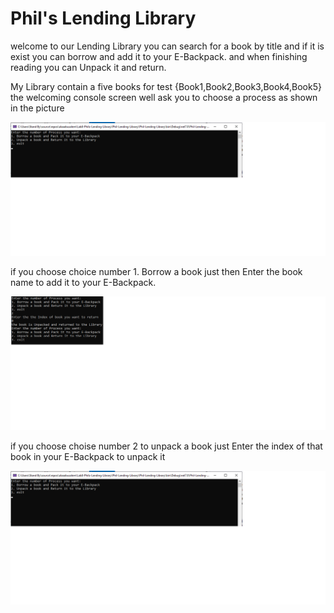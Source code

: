 # Phil's Lending Library
welcome to our Lending Library
you can search for a book by title and if it is exist
you can borrow and add it to your E-Backpack.
and when finishing reading you can Unpack it and return.

My Library contain a five books for test {Book1,Book2,Book3,Book4,Book5}
the welcoming console screen well ask you to choose a process as shown in the picture

![alt text](Lab9-1.png)

if you choose choice number 1. Borrow a book just then Enter the book name
to add it to your E-Backpack.

![alt text](Lab9-3.png)

if you choose choise number 2 to unpack a book just Enter the index of that book in your E-Backpack to unpack it

![alt text](Lab9-1.png)
